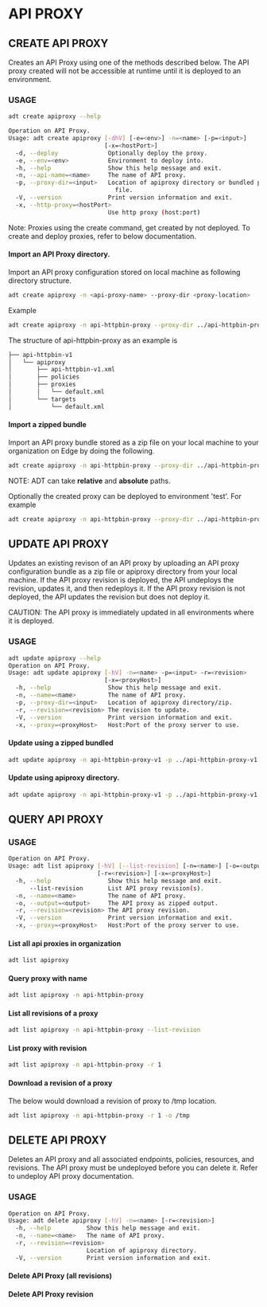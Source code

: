 # API PROXY
## CREATE API PROXY
Creates an API Proxy using one of the methods described below. The API proxy created will not be accessible at runtime until it is deployed to an environment.



### USAGE

```sh
adt create apiproxy --help
```

```sh
Operation on API Proxy.
Usage: adt create apiproxy [-dhV] [-e=<env>] -n=<name> [-p=<input>]
                           [-x=<hostPort>]
  -d, --deploy              Optionally deploy the proxy.
  -e, --env=<env>           Environment to deploy into.
  -h, --help                Show this help message and exit.
  -n, --api-name=<name>     The name of API proxy.
  -p, --proxy-dir=<input>   Location of apiproxy directory or bundled proxy zip
                              file.
  -V, --version             Print version information and exit.
  -x, --http-proxy=<hostPort>
                            Use http proxy (host:port)
```                            
  
Note: Proxies using the create command, get created by not deployed. To create and deploy proxies, refer to below documentation.

#### Import an API Proxy directory.

Import an API proxy configuration stored on local machine as following directory structure.


```sh
adt create apiproxy -n <api-proxy-name> --proxy-dir <proxy-location>
```

Example

```sh
adt create apiproxy -n api-httpbin-proxy --proxy-dir ../api-httpbin-proxy/
```

  The structure of api-httpbin-proxy as an example is

```sh
├── api-httpbin-v1
│   └── apiproxy
│       ├── api-httpbin-v1.xml
│       ├── policies
│       ├── proxies
│       │   └── default.xml
│       └── targets
│           └── default.xml
```

#### Import a zipped bundle

Import an API proxy bundle stored as a zip file on your local machine to your organization on Edge by doing the following.

```sh
adt create apiproxy -n api-httpbin-proxy --proxy-dir ../api-httpbin-proxy.zip
```

NOTE: ADT can take **relative** and **absolute** paths.

Optionally the created proxy can be deployed to environment 'test'. For example

```sh
adt create apiproxy -n api-httpbin-proxy --proxy-dir ../api-httpbin-proxy.zip -d -e test
```

## UPDATE API PROXY

Updates an existing revison of an API proxy by uploading an API proxy configuration bundle as a zip file or apiproxy directory from your local machine.
If the API proxy revision is deployed, the API undeploys the revision, updates it, and then redeploys it. If the API proxy revision is not deployed, the API updates the revision but does not deploy it.

CAUTION: The API proxy is immediately updated in all environments where it is deployed.
### USAGE

```sh
adt update apiproxy --help
Operation on API Proxy.
Usage: adt update apiproxy [-hV] -n=<name> -p=<input> -r=<revision>
                           [-x=<proxyHost>]
  -h, --help                Show this help message and exit.
  -n, --name=<name>         The name of API proxy.
  -p, --proxy-dir=<input>   Location of apiproxy directory/zip.
  -r, --revision=<revision> The revision to update.
  -V, --version             Print version information and exit.
  -x, --proxy=<proxyHost>   Host:Port of the proxy server to use.

  ```
#### Update using a zipped bundled
```sh
adt update apiproxy -n api-httpbin-proxy-v1 -p ../api-httpbin-proxy-v1.zip -r 2
```

#### Update using apiproxy directory.

```sh
adt update apiproxy -n api-httpbin-proxy-v1 -p ../api-httpbin-proxy-v1 -r 2
```

## QUERY API PROXY

### USAGE

```sh
Operation on API Proxy.
Usage: adt list apiproxy [-hV] [--list-revision] [-n=<name>] [-o=<output>]
                         [-r=<revision>] [-x=<proxyHost>]
  -h, --help                Show this help message and exit.
      --list-revision       List API proxy revision(s).
  -n, --name=<name>         The name of API proxy.
  -o, --output=<output>     The API proxy as zipped output.
  -r, --revision=<revision> The API proxy revision.
  -V, --version             Print version information and exit.
  -x, --proxy=<proxyHost>   Host:Port of the proxy server to use.
  ```

#### List all api proxies in organization

```sh
adt list apiproxy 
```

#### Query proxy with name

```sh
adt list apiproxy -n api-httpbin-proxy 
```

#### List all revisions of a proxy

```sh
adt list apiproxy -n api-httpbin-proxy --list-revision
```

#### List proxy with revision

```sh
adt list apiproxy -n api-httpbin-proxy -r 1
```

#### Download a revision of a proxy
The below would download a revision of proxy to /tmp location. 

```sh
adt list apiproxy -n api-httpbin-proxy -r 1 -o /tmp
```




## DELETE API PROXY

Deletes an API proxy and all associated endpoints, policies, resources, and revisions. The API proxy must be undeployed before you can delete it. Refer to undeploy API proxy documentation.

### USAGE

```sh
Operation on API Proxy.
Usage: adt delete apiproxy [-hV] -n=<name> [-r=<revision>]
  -h, --help          Show this help message and exit.
  -n, --name=<name>   The name of API proxy.
  -r, --revision=<revision>
                      Location of apiproxy directory.
  -V, --version       Print version information and exit.

  ```
#### Delete API Proxy (all revisions)



#### Delete API Proxy revision





